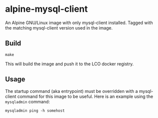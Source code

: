 # alpine-mysql-client
An Alpine GNU/Linux image with only mysql-client installed. Tagged with the
matching mysql-client version used in the image.

## Build
```
make
```
This will build the image and push it to the LCO docker registry.

## Usage
The startup command (aka entrypoint) must be overridden with a mysql-client
command for this image to be useful. Here is an example using the `mysqladmin`
command:
```
mysqladmin ping -h somehost
```
